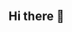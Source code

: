 ## Hi there 👋

<!--
**JuliaFS/JuliaFS** is a ✨ _special_ ✨ repository because its `README.md` (this file) appears on your GitHub profile.

## 👋 Hi, I'm Julia!
![Julia's card](./images/image.png)


💻 **Tech Stack:** JavaScript | TypeScript | React | TailwindCSS | Postman | React Query | Postman Mock Server | Selenium | Office JS | Excel Add-in  
🚀 **Projects:** [Garant Burgas Project](https://borsa.garantburgas.com/sectorRanking?origin_code=bg) 
📫 **Contact me:** [LinkedIn](https://www.linkedin.com/in/yulia-stambolieva-47b777304/)  
🎨 **Fun fact:** I love open-source and coffee! ☕  


- 🔭 I’m currently working on ...
- 🌱 I’m currently learning ...
- 👯 I’m looking to collaborate on ...
- 🤔 I’m looking for help with ...
- 💬 Ask me about ...
- 📫 How to reach me: ...
- 😄 Pronouns: ...
- ⚡ Fun fact: ...
-->
